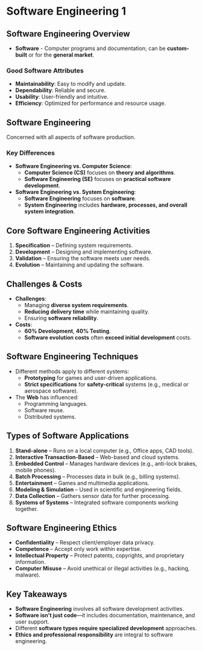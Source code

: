 # Software Engineering 1

## Software Engineering Overview  
- **Software** - Computer programs and documentation; can be **custom-built** or for the **general market**.  

### Good Software Attributes  
- **Maintainability**: Easy to modify and update.  
- **Dependability**: Reliable and secure.  
- **Usability**: User-friendly and intuitive.  
- **Efficiency**: Optimized for performance and resource usage.  

## Software Engineering  
Concerned with all aspects of software production.  

### Key Differences  
- **Software Engineering vs. Computer Science**:  
  - **Computer Science (CS)** focuses on **theory and algorithms**.  
  - **Software Engineering (SE)** focuses on **practical software development**.  
- **Software Engineering vs. System Engineering**:  
  - **Software Engineering** focuses on **software**.  
  - **System Engineering** includes **hardware, processes, and overall system integration**.  

## Core Software Engineering Activities  
1. **Specification** – Defining system requirements.  
2. **Development** – Designing and implementing software.  
3. **Validation** – Ensuring the software meets user needs.  
4. **Evolution** – Maintaining and updating the software.  

## Challenges & Costs  
- **Challenges**:  
  - Managing **diverse system requirements**.  
  - **Reducing delivery time** while maintaining quality.  
  - Ensuring **software reliability**.  
- **Costs**:  
  - **60% Development**, **40% Testing**.  
  - **Software evolution costs** often **exceed initial development** costs.  

## Software Engineering Techniques  
- Different methods apply to different systems:  
  - **Prototyping** for games and user-driven applications.  
  - **Strict specifications** for **safety-critical** systems (e.g., medical or aerospace software).  
- The **Web** has influenced:  
  - Programming languages.  
  - Software reuse.  
  - Distributed systems.  

## Types of Software Applications  
1. **Stand-alone** – Runs on a local computer (e.g., Office apps, CAD tools).  
2. **Interactive Transaction-Based** – Web-based and cloud systems.  
3. **Embedded Control** – Manages hardware devices (e.g., anti-lock brakes, mobile phones).  
4. **Batch Processing** – Processes data in bulk (e.g., billing systems).  
5. **Entertainment** – Games and multimedia applications.  
6. **Modeling & Simulation** – Used in scientific and engineering fields.  
7. **Data Collection** – Gathers sensor data for further processing.  
8. **Systems of Systems** – Integrated software components working together.  

## Software Engineering Ethics  
- **Confidentiality** – Respect client/employer data privacy.  
- **Competence** – Accept only work within expertise.  
- **Intellectual Property** – Protect patents, copyrights, and proprietary information.  
- **Computer Misuse** – Avoid unethical or illegal activities (e.g., hacking, malware).  

## Key Takeaways  
- **Software Engineering** involves all software development activities.  
- **Software isn’t just code**—it includes documentation, maintenance, and user support.  
- Different **software types require specialized development** approaches.  
- **Ethics and professional responsibility** are integral to software engineering.  

